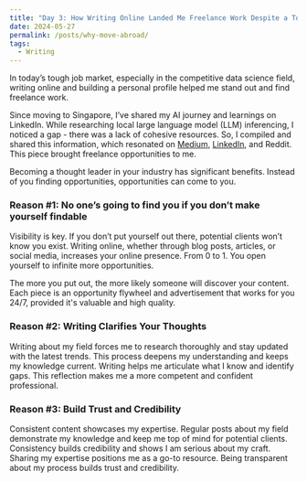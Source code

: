 ```yaml
---
title: "Day 3: How Writing Online Landed Me Freelance Work Despite a Tough Job Market"
date: 2024-05-27
permalink: /posts/why-move-abroad/
tags:
  - Writing
---
```


In today’s tough job market, especially in the competitive data science field, writing online and building a personal profile helped me stand out and find freelance work.

Since moving to Singapore, I’ve shared my AI journey and learnings on LinkedIn. While researching local large language model (LLM) inferencing, I noticed a gap - there was a lack of cohesive resources. So, I compiled and shared this information, which resonated on [Medium](https://medium.com/thedeephub/50-open-source-options-for-running-llms-locally-db1ec6f5a54f), [LinkedIn](https://www.linkedin.com/posts/vincent--lam_open-source-local-llm-repositories-activity-7171787592655466496-VhGb?utm_source=share&utm_medium=member_desktop), and Reddit. This piece brought freelance opportunities to me.

Becoming a thought leader in your industry has significant benefits. Instead of you finding opportunities, opportunities can come to you.

### Reason #1: No one’s going to find you if you don’t make yourself findable

Visibility is key. If you don’t put yourself out there, potential clients won’t know you exist. Writing online, whether through blog posts, articles, or social media, increases your online presence. From 0 to 1. You open yourself to infinite more opportunities.

The more you put out, the more likely someone will discover your content. Each piece is an opportunity flywheel and advertisement that works for you 24/7, provided it's valuable and high quality.

### Reason #2: Writing Clarifies Your Thoughts

Writing about my field forces me to research thoroughly and stay updated with the latest trends. This process deepens my understanding and keeps my knowledge current. Writing helps me articulate what I know and identify gaps. This reflection makes me a more competent and confident professional.

### Reason #3: Build Trust and Credibility

Consistent content showcases my expertise. Regular posts about my field demonstrate my knowledge and keep me top of mind for potential clients. Consistency builds credibility and shows I am serious about my craft. Sharing my expertise positions me as a go-to resource. Being transparent about my process builds trust and credibility.
